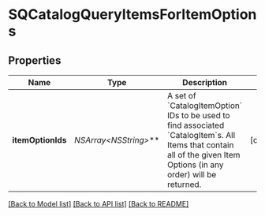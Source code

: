 # SQCatalogQueryItemsForItemOptions

## Properties
Name | Type | Description | Notes
------------ | ------------- | ------------- | -------------
**itemOptionIds** | **NSArray&lt;NSString*&gt;*** | A set of &#x60;CatalogItemOption&#x60; IDs to be used to find associated &#x60;CatalogItem&#x60;s. All Items that contain all of the given Item Options (in any order) will be returned. | [optional] 

[[Back to Model list]](../README.md#documentation-for-models) [[Back to API list]](../README.md#documentation-for-api-endpoints) [[Back to README]](../README.md)


